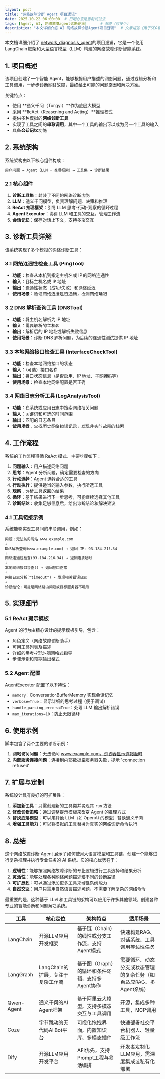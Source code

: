```yaml
---
layout: post
title: "网络故障诊断 Agent 项目逻辑"
date: 2025-10-22 06:00:00  # 日期必须是当前或过去
tags: [Agent, AI, 网络故障agent诊断逻辑]      # 标签（可多个）
description: "本文详细介绍 AI 网络故障诊断Agent项目逻辑"  # 文章描述（用于SEO和列表页）
---
```



本文档详细介绍了  [network_diagnosis_agent](https://github.com/macRong/macrong.github.io/blob/main/_posts/code/network_diagnosis_agent.py)的项目逻辑，它是一个使用 LangChain 框架和大型语言模型（LLM）构建的网络故障诊断智能系统。

## 1. 项目概述

该项目创建了一个智能 Agent，能够根据用户描述的网络问题，通过逻辑分析和工具调用，一步步诊断网络故障，最终给出可能的问题原因和解决方案。

关键特点：
- 使用 **通义千问（Tongyi）**作为底层大模型
- 采用 **ReAct（Reasoning and Acting）**推理模式
- 提供多种模拟的**网络诊断工具**
- 实现了工具之间的**串联调用**，其中一个工具的输出可以成为另一个工具的输入
- 具备**会话记忆**功能

## 2. 系统架构

系统架构由以下核心组件构成：

```
用户问题 → Agent（LLM + 推理框架）→ 工具集 → 诊断结果
```

### 2.1 核心组件

1. **诊断工具集**：封装了不同的网络诊断功能
2. **LLM**：通义千问模型，负责理解问题、决策和推理
3. **ReAct 推理框架**：引导 LLM 思考-行动-观察的循环过程
4. **Agent Executor**：协调 LLM 和工具的交互，管理工作流
5. **会话记忆**：保存对话上下文，支持多轮交互

## 3. 诊断工具详解

该系统实现了多个模拟的网络诊断工具：

### 3.1 网络连通性检查工具 (PingTool)

- **功能**：检查从本机到指定主机名或 IP 的网络连通性
- **输入**：目标主机名或 IP 地址
- **输出**：连通性状态（成功/失败）和网络延迟
- **使用场景**：验证网络连接是否通畅，检测网络延迟

### 3.2 DNS 解析查询工具 (DNSTool)

- **功能**：将主机名解析为 IP 地址
- **输入**：需要解析的主机名
- **输出**：解析后的 IP 地址或解析失败信息
- **使用场景**：诊断 DNS 解析问题，为后续的连通性测试提供 IP 地址

### 3.3 本地网络接口检查工具 (InterfaceCheckTool)

- **功能**：检查本地网络接口的状态
- **输入**：（可选）接口名称
- **输出**：接口状态信息（是否启用、IP 地址、子网掩码等）
- **使用场景**：检查本地网络配置是否正确

### 3.4 网络日志分析工具 (LogAnalysisTool)

- **功能**：在系统或应用日志中搜索网络相关问题
- **输入**：关键词和可选的时间范围
- **输出**：匹配的日志条目
- **使用场景**：查找历史网络错误记录，发现非实时故障的线索

## 4. 工作流程

系统的工作流程遵循 ReAct 模式，主要步骤如下：

1. **问题输入**：用户描述网络问题
2. **思考**：Agent 分析问题，确定需要检查的方向
3. **行动选择**：Agent 选择合适的工具
4. **行动执行**：提供适当的输入参数，执行所选工具
5. **观察**：分析工具返回的结果
6. **循环**：基于结果进行下一步思考，可能继续选择其他工具
7. **诊断结论**：收集足够信息后，给出诊断结论和解决建议

### 4.1 工具链接示例

系统能够实现工具间的串联调用，例如：

```
问题：无法访问网站 www.example.com
↓
DNS解析查询(www.example.com) → 返回 IP: 93.184.216.34
↓
网络连通性检查(93.184.216.34) → 返回连接超时
↓
本地网络接口检查() → 返回接口正常
↓
网络日志分析("timeout") → 发现相关错误日志
↓
诊断结论：可能是网络路由问题或目标服务器不可用
```

## 5. 实现细节

### 5.1 ReAct 提示模板

Agent 的行为由精心设计的提示模板引导，包含：
- 角色定义（网络故障诊断助手）
- 可用工具列表及描述
- 详细的思考-行动-观察格式指导
- 步骤示例和预期输出格式

### 5.2 Agent 配置

AgentExecutor 配置了以下特性：
- `memory`：ConversationBufferMemory 实现会话记忆
- `verbose=True`：显示详细的思考过程（便于调试）
- `handle_parsing_errors=True`：处理 LLM 输出解析错误
- `max_iterations=10`：防止无限循环

## 6. 使用示例

脚本包含了两个主要的诊断示例：

1. **网站访问问题**：无法访问 www.example.com，浏览器显示连接超时
2. **内部服务连接问题**：连接到内部数据库服务器失败，提示 'connection refused'

## 7. 扩展与定制

系统设计具有良好的可扩展性：

1. **添加新工具**：只需创建新的工具类并实现其 `run` 方法
2. **修改诊断策略**：通过调整提示模板来改变 Agent 的推理方式
3. **替换底层模型**：可以用其他 LLM（如 OpenAI 的模型）替换通义千问
4. **增强工具能力**：可以将模拟的工具替换为真实的网络诊断命令执行

## 8. 总结

这个网络故障诊断 Agent 展示了如何使用大语言模型和工具链，创建一个能够进行复杂推理并执行专业任务的 AI 系统。它的核心优势在于：

1. **逻辑性**：能够按照网络故障诊断的专业逻辑进行工具选择和结果分析
2. **灵活性**：能够处理各种网络问题描述和不同的诊断路径
3. **可扩展性**：可以通过添加更多工具来增强系统能力
4. **自然交互**：用户只需用自然语言描述问题，不需要了解复杂的网络命令

最重要的是，这种基于 LLM 和工具链的架构可以应用于许多其他领域，创建各种专业的智能诊断和问题解决系统。 

| 工具        | 核心定位                     | 架构特点                                       | 适用场景                                                 |
|-------------|------------------------------|------------------------------------------------|----------------------------------------------------------|
| LangChain   | 开源LLM应用开发框架          | 基于链（Chain）的线性或分支工作流，支持Agent模式 | 快速构建RAG、对话系统、工具调用等线性任务               |
| LangGraph   | LangChain的扩展，专注于复杂工作流 | 基于图（Graph）的循环和条件逻辑，支持多Agent协作 | 需要循环、动态分支或状态管理的复杂任务（如自适应RAG、多Agent系统） |
| Qwen-Agent  | 通义千问的AI Agent框架       | 基于阿里云大模型，支持多模态交互与工具调用       | 开源，集成多种工具，MCP调用                              |
| Coze        | 字节跳动的无代码AI Bot平台   | 可视化拖拽界面，内置知识库、多模态插件           | 快速部署社交平台机器人、轻量级工作流                     |
| Dify        | 开源LLM应用开发平台          | API优先，支持Prompt工程与灵活编排               | 开发者定制化LLM应用，需深度集成或私有化部署               |